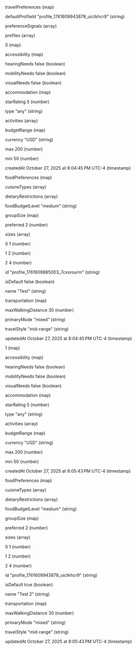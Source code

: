travelPreferences
(map)


defaultProfileId
"profile_1761609943878_uictkhcr9"
(string)



preferenceSignals
(array)



profiles
(array)



0
(map)



accessibility
(map)


hearingNeeds
false
(boolean)


mobilityNeeds
false
(boolean)


visualNeeds
false
(boolean)



accommodation
(map)


starRating
5
(number)


type
"any"
(string)



activities
(array)



budgetRange
(map)


currency
"USD"
(string)


max
200
(number)


min
50
(number)


createdAt
October 27, 2025 at 8:04:45 PM UTC-4
(timestamp)



foodPreferences
(map)



cuisineTypes
(array)



dietaryRestrictions
(array)


foodBudgetLevel
"medium"
(string)



groupSize
(map)


preferred
2
(number)



sizes
(array)


0
1
(number)


1
2
(number)


2
4
(number)


id
"profile_1761609885003_7cxsrourm"
(string)


isDefault
false
(boolean)


name
"Test"
(string)



transportation
(map)


maxWalkingDistance
30
(number)


primaryMode
"mixed"
(string)


travelStyle
"mid-range"
(string)


updatedAt
October 27, 2025 at 8:04:45 PM UTC-4
(timestamp)



1
(map)



accessibility
(map)


hearingNeeds
false
(boolean)


mobilityNeeds
false
(boolean)


visualNeeds
false
(boolean)



accommodation
(map)


starRating
5
(number)


type
"any"
(string)



activities
(array)



budgetRange
(map)


currency
"USD"
(string)


max
200
(number)


min
50
(number)


createdAt
October 27, 2025 at 8:05:43 PM UTC-4
(timestamp)



foodPreferences
(map)



cuisineTypes
(array)



dietaryRestrictions
(array)


foodBudgetLevel
"medium"
(string)



groupSize
(map)


preferred
2
(number)



sizes
(array)


0
1
(number)


1
2
(number)


2
4
(number)


id
"profile_1761609943878_uictkhcr9"
(string)


isDefault
true
(boolean)


name
"Test 2"
(string)



transportation
(map)


maxWalkingDistance
30
(number)


primaryMode
"mixed"
(string)


travelStyle
"mid-range"
(string)


updatedAt
October 27, 2025 at 8:05:43 PM UTC-4
(timestamp)


